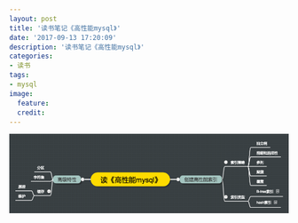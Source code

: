 ```yaml
---
layout: post
title: '读书笔记《高性能mysql》'
date: '2017-09-13 17:20:09'
description: '读书笔记《高性能mysql》'
categories:
- 读书
tags:
- mysql
image:
  feature:
  credit:
---
```



![高性能mysql](/img/posts/读《高性能mysql》.png "高性能mysql")
